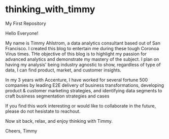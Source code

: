 # thinking_with_timmy
My First Repository

Hello Everyone!

My name is Timmy Ahlstrom, a data analytics consultant based out of San Francisco.  I created this blog to entertain me during these tough Coronoa Virus times.  THe objective of this blog is to highlight my passion for advanced analytics and demonstrate my mastery of the subject.  I plan on having my analysis' being industry agnostic to show, regardless of type of data, I can find product, market, and customer insights.

In my 3 years with Accenture, I have worked for several fortune 500 companies by leading E2E delivery of business transformations, developing product & customer marketing strategies, and identifying data segments to craft business segmentation strategies and cases 


If you find this work interesting or would like to collaborate in the future, please do not hesistate to reachout.

Now sit back, relax, and enjoy thinking with Timmy.

Cheers,
Timmy
